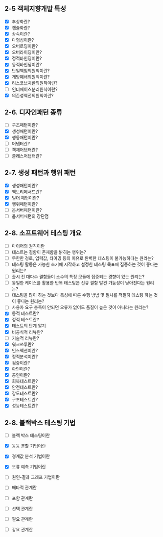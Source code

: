 ## 2-5 객체지향개발 특성
- [x] 추상화란?
- [x] 캡슐화란?
- [x] 상속이란?
- [x] 다형성이란?
- [x] 오버로딩이란?
- [x] 오버라이딩이란?
- [x] 정적바인딩이란?
- [x] 동적바인딩이란?
- [x] 단일책임의원칙이란?
- [x] 개방폐쇄의원칙이란?
- [x] 리스코브치환의원칙이란?
- [ ] 인터페이스분리원칙이란?
- [x] 의존성역전의원칙이란?
## 2-6. 디자인패턴 종류
- [ ] 구조패턴이란?
- [x] 생성패턴이란?
- [x] 행동패턴이란?
- [ ] 어댑터란?
- [ ] 객체어댑터란?
- [ ] 클래스어댑터란?
## 2-7. 생성 패턴과 행위 패턴
- [x] 생성패턴이란?
- [x] 팩토리메서드란?
- [x] 빌더 패턴이란?
- [x] 행위패턴이란?
- [ ] 옵서버패턴이란?
- [ ] 옵서버패턴의 장단점

## 2-8. 소프트웨어 테스팅 개요
- [ ] 마이어의 원칙이란
- [ ] 테스트는 결함이 존재함을 밝히는 행위는?
- [ ] 무한한 경로, 입력값, 타이밍 등의 이유로 완벽한 테스팅이 불가능하다는 원리는?
- [ ] 테스팅 활동은 가능한 초기에 시작하고 설정한 테스팅 목표에 집중하는 것이 좋다는 원리는?
- [ ] 출시 전 대다수 결함들이 소수의 특정 모듈에 집중되는 경향이 있는 원리는?
- [ ] 동일한 케이스를 활용한 반복 테스팅은 신규 결함 발견 가능성이 낮아진다는 원리는?
- [ ] 테스팅을 많이 하는 것보다 특성에 따른 수행 방법 및 절차를 적절히 테스팅 하는 것이 좋다는 원리는?
- [ ] 사용자 요구 충족이 안되면 오류가 없어도 품질이 높은 것이 아니라는 원리는?
- [x] 동적 테스트란?
- [x] 정적 테스트란?
- [x] 테스트의 단계 알기
- [x] 비공식적 리뷰란?
- [ ] 기술적 리뷰란?
- [x] 워크쓰루란?
- [x] 인스펙션이란?
- [x] 정적분석이란?
- [x] 검증이란?
- [x] 확인이란?
- [x] 공인이란?
- [x] 회복테스트란?
- [x] 안전테스트란?
- [x] 강도테스트란?
- [x] 구조테스트란?
- [x] 성능테스트란?
## 2-8. 블랙박스 테스팅 기법
- [ ] 블랙 박스 테스팅이란
- [x] 동등 분할 기법이란
- [x] 경계값 분석 기법이란
- [x] 오류 예측 기법이란
- [ ] 원인-결과 그래프 기법이란
- [ ] 배타적 관계란
- [ ] 포함 관계란
- [ ] 선택 관계란
- [ ] 필요 관계란
- [ ] 강요 관계란


